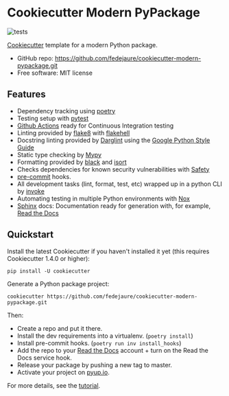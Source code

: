 # Cookiecutter Modern PyPackage

![tests](https://github.com/fedejaure/cookiecutter-modern-pypackage/workflows/tests/badge.svg)

[Cookiecutter][cookiecutter] template for a modern Python package.

* GitHub repo: <https://github.com/fedejaure/cookiecutter-modern-pypackage.git>
* Free software: MIT license

## Features

* Dependency tracking using [poetry][poetry]
* Testing setup with [pytest][pytest]
* [Github Actions][github actions] ready for Continuous Integration testing
* Linting provided by [flake8][flake8] with [flakehell][flakehell]
* Docstring linting provided by [Darglint][darglint] using the [Google Python Style Guide][google styleguide]
* Static type checking by [Mypy][mypy]
* Formatting provided by [black][black] and [isort][isort]
* Checks dependencies for known security vulnerabilities with [Safety][safety]
* [pre-commit][pre-commit] hooks.
* All development tasks (lint, format, test, etc) wrapped up in a python CLI by [invoke][invoke]
* Automating testing in multiple Python environments with [Nox][nox]
* [Sphinx][sphinx] docs: Documentation ready for generation with, for example, [Read the Docs][rtd]

## Quickstart

Install the latest Cookiecutter if you haven't installed it yet (this requires Cookiecutter 1.4.0 or higher):

```
pip install -U cookiecutter
```

Generate a Python package project:

```
cookiecutter https://github.com/fedejaure/cookiecutter-modern-pypackage.git
```

Then:

* Create a repo and put it there.
* Install the dev requirements into a virtualenv. (`poetry install`)
* Install pre-commit hooks. (`poetry run inv install_hooks`)
* Add the repo to your [Read the Docs][rtd] account + turn on the Read the Docs service hook.
* Release your package by pushing a new tag to master.
* Activate your project on [pyup.io][pyup].

For more details, see the [tutorial][tutorial].

[cookiecutter]: https://github.com/cookiecutter/cookiecutter
[poetry]: https://python-poetry.org/
[pytest]: https://github.com/pytest-dev/pytest
[github actions]: https://github.com/features/actions
[flake8]: https://gitlab.com/pycqa/flake8
[flakehell]: https://github.com/life4/flakehell
[isort]: https://github.com/timothycrosley/isort
[black]: https://github.com/psf/black
[darglint]: https://github.com/terrencepreilly/darglint
[mypy]: https://github.com/python/mypy
[pre-commit]: https://pre-commit.com/
[safety]: https://github.com/pyupio/safety
[google styleguide]: https://google.github.io/styleguide/pyguide.html
[invoke]: https://www.pyinvoke.org/
[sphinx]: https://www.sphinx-doc.org/en/master/
[rtd]: https://readthedocs.org/
[nox]: https://nox.thea.codes/en/stable/
[tutorial]: https://cookiecutter-modern-pypackage.readthedocs.io/en/latest/tutorial.html
[pyup]: https://pyup.io/
